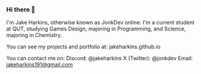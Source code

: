 ### Hi there 👋

I'm Jake Harkins, otherwise known as JonkDev online. I'm a current student at QUT, studying Games Design, majoring in Programming, and Science, majoring in Chemistry.

You can see my projects and portfolio at:
jakeharkins.github.io

You can contact me on:
Discord: @jakeharkins
X (Twitter): @jonkdev
Email: jakeharkins191@gmail.com

<!--
**JakeHarkins/JakeHarkins** is a ✨ _special_ ✨ repository because its `README.md` (this file) appears on your GitHub profile.

Here are some ideas to get you started:

- 🔭 I’m currently working on ...
- 🌱 I’m currently learning ...
- 👯 I’m looking to collaborate on ...
- 🤔 I’m looking for help with ...
- 💬 Ask me about ...
- 📫 How to reach me: ...
- 😄 Pronouns: ...
- ⚡ Fun fact: ...
-->
